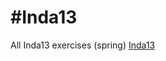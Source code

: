 #Inda13
======

All Inda13 exercises (spring)
[Inda13](http://www.csc.kth.se/utbildning/kth/kurser/DD1339/inda13/vtuppgift/)